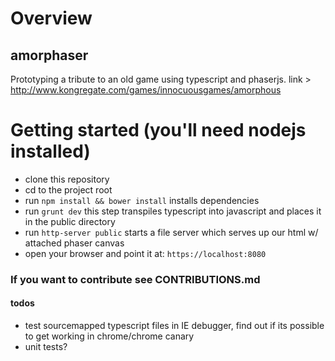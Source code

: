 # Overview
## amorphaser
Prototyping a tribute to an old game using typescript and phaserjs. link > http://www.kongregate.com/games/innocuousgames/amorphous

# Getting started (you'll need nodejs installed)
- clone this repository
- cd to the project root
- run ```npm install && bower install``` installs dependencies
- run ```grunt dev``` this step transpiles typescript into javascript and places it in the public directory
- run ```http-server public``` starts a file server which serves up our html w/ attached phaser canvas
- open your browser and point it at: ```https://localhost:8080```

### If you want to contribute see CONTRIBUTIONS.md


#### todos
- test sourcemapped typescript files in IE debugger, find out if its possible to get working in chrome/chrome canary
- unit tests?
